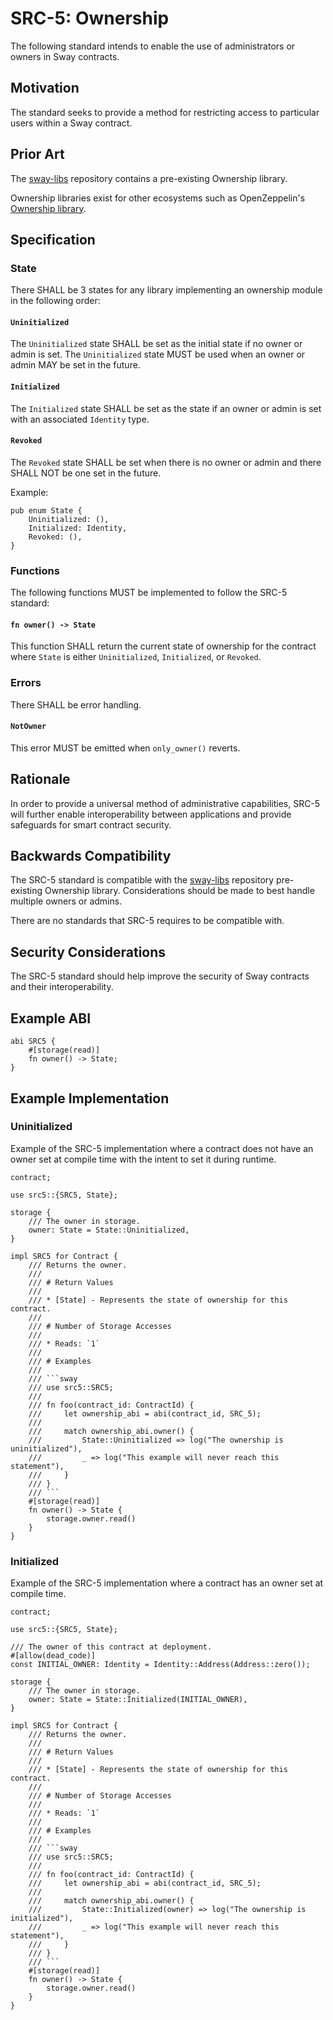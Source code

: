 # SRC-5: Ownership

The following standard intends to enable the use of administrators or owners in Sway contracts.

## Motivation

The standard seeks to provide a method for restricting access to particular users within a Sway contract.

## Prior Art

The [sway-libs](https://docs.fuel.network/docs/sway-libs/ownership/) repository contains a pre-existing Ownership library.

Ownership libraries exist for other ecosystems such as OpenZeppelin's [Ownership library](https://docs.openzeppelin.com/contracts/2.x/api/ownership).

## Specification

### State

There SHALL be 3 states for any library implementing an ownership module in the following order:

#### `Uninitialized`

The `Uninitialized` state SHALL be set as the initial state if no owner or admin is set. The `Uninitialized` state MUST be used when an owner or admin MAY be set in the future.

#### `Initialized`

The `Initialized` state SHALL be set as the state if an owner or admin is set with an associated `Identity` type.

#### `Revoked`

The `Revoked` state SHALL be set when there is no owner or admin and there SHALL NOT be one set in the future.

Example:

```sway
pub enum State {
    Uninitialized: (),
    Initialized: Identity,
    Revoked: (),
}
```

### Functions

The following functions MUST be implemented to follow the SRC-5 standard:

#### `fn owner() -> State`

This function SHALL return the current state of ownership for the contract where `State` is either `Uninitialized`, `Initialized`, or `Revoked`.

### Errors

There SHALL be error handling.

#### `NotOwner`

This error MUST be emitted when `only_owner()` reverts.

## Rationale

In order to provide a universal method of administrative capabilities, SRC-5 will further enable interoperability between applications and provide safeguards for smart contract security.

## Backwards Compatibility

The SRC-5 standard is compatible with the [sway-libs](https://github.com/FuelLabs/sway-libs) repository pre-existing Ownership library. Considerations should be made to best handle multiple owners or admins.

There are no standards that SRC-5 requires to be compatible with.

## Security Considerations

The SRC-5 standard should help improve the security of Sway contracts and their interoperability.

## Example ABI

```sway
abi SRC5 {
    #[storage(read)]
    fn owner() -> State;
}
```

## Example Implementation

### Uninitialized

Example of the SRC-5 implementation where a contract does not have an owner set at compile time with the intent to set it during runtime.

```sway
contract;

use src5::{SRC5, State};

storage {
    /// The owner in storage.
    owner: State = State::Uninitialized,
}

impl SRC5 for Contract {
    /// Returns the owner.
    ///
    /// # Return Values
    ///
    /// * [State] - Represents the state of ownership for this contract.
    ///
    /// # Number of Storage Accesses
    ///
    /// * Reads: `1`
    ///
    /// # Examples
    ///
    /// ```sway
    /// use src5::SRC5;
    ///
    /// fn foo(contract_id: ContractId) {
    ///     let ownership_abi = abi(contract_id, SRC_5);
    ///
    ///     match ownership_abi.owner() {
    ///         State::Uninitialized => log("The ownership is uninitialized"),
    ///         _ => log("This example will never reach this statement"),
    ///     }
    /// }
    /// ```
    #[storage(read)]
    fn owner() -> State {
        storage.owner.read()
    }
}

```

### Initialized

Example of the SRC-5 implementation where a contract has an owner set at compile time.

```sway
contract;

use src5::{SRC5, State};

/// The owner of this contract at deployment.
#[allow(dead_code)]
const INITIAL_OWNER: Identity = Identity::Address(Address::zero());

storage {
    /// The owner in storage.
    owner: State = State::Initialized(INITIAL_OWNER),
}

impl SRC5 for Contract {
    /// Returns the owner.
    ///
    /// # Return Values
    ///
    /// * [State] - Represents the state of ownership for this contract.
    ///
    /// # Number of Storage Accesses
    ///
    /// * Reads: `1`
    ///
    /// # Examples
    ///
    /// ```sway
    /// use src5::SRC5;
    ///
    /// fn foo(contract_id: ContractId) {
    ///     let ownership_abi = abi(contract_id, SRC_5);
    ///
    ///     match ownership_abi.owner() {
    ///         State::Initialized(owner) => log("The ownership is initialized"),
    ///         _ => log("This example will never reach this statement"),
    ///     }
    /// }
    /// ```
    #[storage(read)]
    fn owner() -> State {
        storage.owner.read()
    }
}

```
